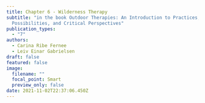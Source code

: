 ```yaml
---
title: Chapter 6 - Wilderness Therapy
subtitle: "in the book Outdoor Therapies: An Introduction to Practices,
  Possibilities, and Critical Perspectives"
publication_types:
  - "7"
authors:
  - Carina Ribe Fernee
  - Leiv Einar Gabrielsen
draft: false
featured: false
image:
  filename: ""
  focal_point: Smart
  preview_only: false
date: 2021-11-02T22:37:06.450Z
---
```

